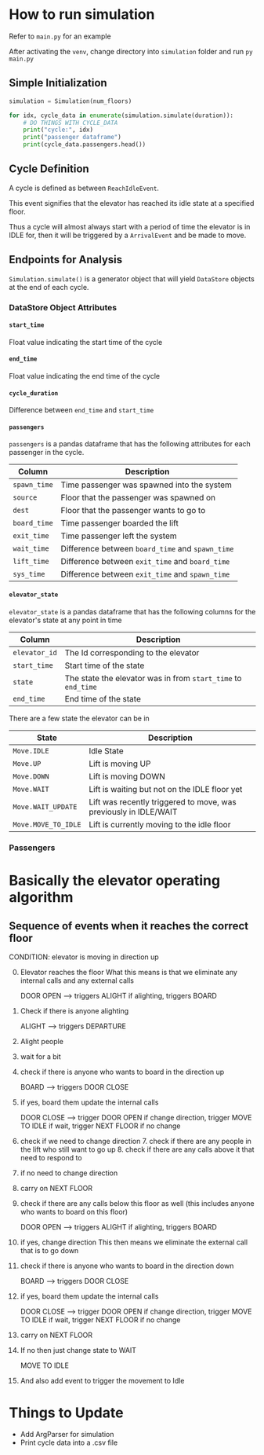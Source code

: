 # How to run simulation

Refer to `main.py` for an example

After activating the `venv`, change directory into `simulation` folder and run `py main.py`

## Simple Initialization

```python
simulation = Simulation(num_floors)

for idx, cycle_data in enumerate(simulation.simulate(duration)):
    # DO THINGS WITH CYCLE_DATA
    print("cycle:", idx)
    print("passenger dataframe")
    print(cycle_data.passengers.head())
```
## Cycle Definition

A cycle is defined as between `ReachIdleEvent`.

This event signifies that the elevator has reached its idle state at a specified floor.

Thus a cycle will almost always start with a period of time the elevator is in IDLE for, then it will be triggered by a `ArrivalEvent` and be made to move.

## Endpoints for Analysis

`Simulation.simulate()` is a generator object that will yield `DataStore` objects at the end of each cycle.

### DataStore Object Attributes

#### `start_time`

Float value indicating the start time of the cycle

#### `end_time`

Float value indicating the end time of the cycle

#### `cycle_duration`

Difference between `end_time` and `start_time`

#### `passengers`

`passengers` is a pandas dataframe that has the following attributes for each passenger in the cycle.

|Column|Description|
|---|---|
|`spawn_time`|Time passenger was spawned into the system|
|`source`|Floor that the passenger was spawned on|
|`dest`|Floor that the passenger wants to go to|
|`board_time`|Time passenger boarded the lift|
|`exit_time`|Time passenger left the system|
|`wait_time`|Difference between `board_time` and `spawn_time`|
|`lift_time`|Difference between `exit_time` and `board_time`|
|`sys_time`|Difference between `exit_time` and `spawn_time`|

#### `elevator_state`

`elevator_state` is a pandas dataframe that has the following columns for the elevator's state at any point in time

|Column|Description|
|---|---|
|`elevator_id`|The Id corresponding to the elevator|
|`start_time`|Start time of the state|
|`state`|The state the elevator was in from `start_time` to `end_time`|
|`end_time`|End time of the state|

There are a few state the elevator can be in

|State|Description|
|---|---|
|`Move.IDLE`|Idle State|
|`Move.UP`|Lift is moving UP|
|`Move.DOWN`|Lift is moving DOWN|
|`Move.WAIT`|Lift is waiting but not on the IDLE floor yet|
|`Move.WAIT_UPDATE`|Lift was recently triggered to move, was previously in IDLE/WAIT|
|`Move.MOVE_TO_IDLE`|Lift is currently moving to the idle floor|

### Passengers

# Basically the elevator operating algorithm
## Sequence of events when it reaches the correct floor
CONDITION: elevator is moving in direction up

0. Elevator reaches the floor
    What this means is that we eliminate any internal calls and any external calls

    DOOR OPEN --> triggers ALIGHT if alighting, triggers BOARD 

1. Check if there is anyone alighting

    ALIGHT --> triggers DEPARTURE

2. Alight people
3. wait for a bit
4. check if there is anyone who wants to board in the direction up

    BOARD --> triggers DOOR CLOSE

5. if yes, board them
    update the internal calls

    DOOR CLOSE --> trigger DOOR OPEN if change direction, trigger MOVE TO IDLE if wait, trigger NEXT FLOOR if no change

6. check if we need to change direction
    7. check if there are any people in the lift who still want to go up
    8. check if there are any calls above it that need to respond to
9. if no need to change direction
10. carry on    NEXT FLOOR

11. check if there are any calls below this floor as well (this includes anyone who wants to board on this floor)

    DOOR OPEN --> triggers ALIGHT if alighting, triggers BOARD 

12. if yes, change direction
    This then means we eliminate the external call that is to go down
13. check if there is anyone who wants to board in the direction down

    BOARD --> triggers DOOR CLOSE

14. if yes, board them
    update the internal calls

    DOOR CLOSE --> trigger DOOR OPEN if change direction, trigger MOVE TO IDLE if wait, trigger NEXT FLOOR if no change

14. carry on    NEXT FLOOR

15. If no then just change state to WAIT 

    MOVE TO IDLE

16. And also add event to trigger the movement to Idle


# Things to Update
- Add ArgParser for simulation
- Print cycle data into a .csv file
